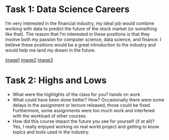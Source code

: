 # Task 1: Data Science Careers


I’m very interested in the financial industry, my ideal job would combine working with data to predict the future of the stock market (or something like that). The reason that I’m interested in these positions is that they involve both my passion for computer science, data science, and finance. I believe these positions would be a great introduction to the industry and would help me land my dream in the future.


[image1](./images/image1.png)
[image2](./images/image2.png)
[image3](./images/image3.png)

# Task 2: Highs and Lows

- What were the highlights of the class for you? hands on work
- What could have been done better? How? Occasionally there were some delays in the assignment or lecture released, those could be fixed. Furthermore, some assignments were too much work and interfered with the workload of other courses.
- How did this course impact the future you see for yourself (if at all)? Yes, I really enjoyed working on real world project and getting to know topics and tools used in the industry.